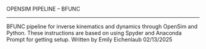 OPENSIM PIPELINE – BFUNC
___________________________________________________________________________________
BFUNC pipeline for inverse kinematics and dynamics through OpenSim and Python.
These instructions are based on using Spyder and Anaconda Prompt for getting setup.
Written by Emily Eichenlaub 02/13/2025
